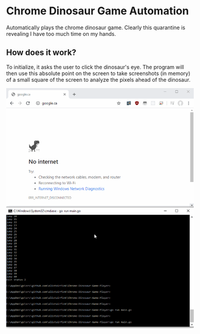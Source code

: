 # Chrome Dinosaur Game Automation
Automatically plays the chrome dinosaur game. Clearly this quarantine is revealing I have too much time on my hands.

## How does it work?
To initialize, it asks the user to click the dinosaur's eye. The program will then use this absolute point on the screen to take screenshots (in memory) of a small square of the screen to analyze the pixels ahead of the dinosaur.

<p align="center">
  <img  src="./image.gif">
</p>
